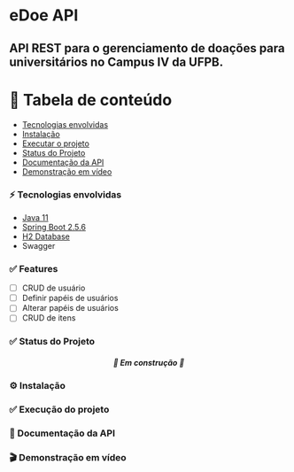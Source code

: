 # eDoe API
## API REST para o gerenciamento de doações para universitários no Campus IV da UFPB.

# 🔰 Tabela de conteúdo
* [Tecnologias envolvidas](#tec-env)
* [Instalação](#inst)
* [Executar o projeto](#exec)
* [Status do Projeto](#status)
* [Documentação da API](#doc)
* [Demonstração em vídeo](#demo)

<h3 id="tec-env">⚡ Tecnologias envolvidas</h3>

 - [Java 11](#https://www.oracle.com/br/java/technologies/javase/jdk11-archive-downloads.html)
 - [Spring Boot 2.5.6](#https://spring.io/projects/spring-boot)
 - [H2 Database](#https://mvnrepository.com/artifact/com.h2database/h2)
 - Swagger

<h3 id="features">✅ Features</h3>

 - [ ] CRUD de usuário
 - [ ] Definir papéis de usuários
 - [ ] Alterar papéis de usuários
 - [ ] CRUD de itens
 
<h3 id="status">✅ Status do Projeto</h3>
<h5 align="center">🚧 Em construção 🚧</h5>
<h3 id="inst">⚙️ Instalação</h3>
<h3 id="exec">✅ Execução do projeto</h3>
<h3 id="doc">📖 Documentação da API</h3>

<h3 id="demo">🎬 Demonstração em vídeo</h3>

